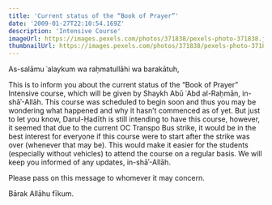 ```yaml
---
title: 'Current status of the “Book of Prayer”'
date: '2009-01-27T22:10:54.169Z'
description: 'Intensive Course'
imageUrl: https://images.pexels.com/photos/371838/pexels-photo-371838.jpeg
thumbnailUrl: https://images.pexels.com/photos/371838/pexels-photo-371838.jpeg?auto=compress&cs=tinysrgb&dpr=2&h=750&w=1260
---
```


As-salāmu ʿalaykum wa raḥmatullāhi wa barakātuh,

This is to inform you about the current status of the “Book of Prayer” Intensive course, which will be given by Shaykh Abū ʿAbd al-Raḥmān, in-shāʾ-Allāh. This course was scheduled to begin soon and thus you may be wondering what happened and why it hasn’t commenced as of yet. But just to let you know, Darul-Ḥadīth is still intending to have this course, however, it seemed that due to the current OC Transpo Bus strike, it would be in the best interest for everyone if this course were to start after the strike was over (whenever that may be). This would make it easier for the students (especially without vehicles) to attend the course on a regular basis. We will keep you informed of any updates, in-shāʾ-Allāh.

Please pass on this message to whomever it may concern.

Bārak Allāhu fīkum.
